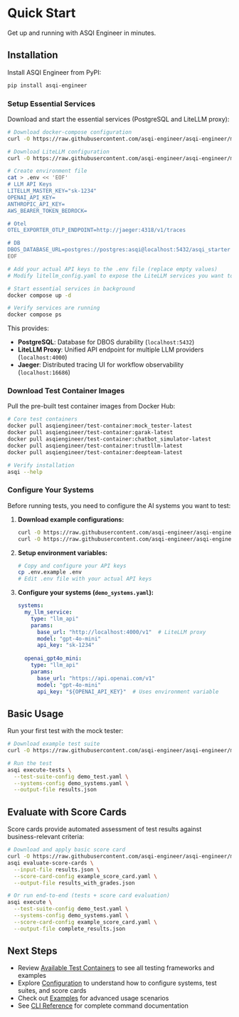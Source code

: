 # Quick Start

Get up and running with ASQI Engineer in minutes.

## Installation

Install ASQI Engineer from PyPI:

```bash
pip install asqi-engineer
```

### Setup Essential Services

Download and start the essential services (PostgreSQL and LiteLLM proxy):

```bash
# Download docker-compose configuration
curl -O https://raw.githubusercontent.com/asqi-engineer/asqi-engineer/main/docker-compose.yaml

# Download LiteLLM configuration
curl -O https://raw.githubusercontent.com/asqi-engineer/asqi-engineer/main/litellm_config.yaml

# Create environment file
cat > .env << 'EOF'
# LLM API Keys
LITELLM_MASTER_KEY="sk-1234"
OPENAI_API_KEY=
ANTHROPIC_API_KEY= 
AWS_BEARER_TOKEN_BEDROCK=

# Otel
OTEL_EXPORTER_OTLP_ENDPOINT=http://jaeger:4318/v1/traces

# DB
DBOS_DATABASE_URL=postgres://postgres:asqi@localhost:5432/asqi_starter
EOF

# Add your actual API keys to the .env file (replace empty values)
# Modify litellm_config.yaml to expose the LiteLLM services you want to use

# Start essential services in background
docker compose up -d

# Verify services are running
docker compose ps
```

This provides:
- **PostgreSQL**: Database for DBOS durability (`localhost:5432`)
- **LiteLLM Proxy**: Unified API endpoint for multiple LLM providers (`localhost:4000`)
- **Jaeger**: Distributed tracing UI for workflow observability (`localhost:16686`)

### Download Test Container Images

Pull the pre-built test container images from Docker Hub:

```bash
# Core test containers
docker pull asqiengineer/test-container:mock_tester-latest
docker pull asqiengineer/test-container:garak-latest
docker pull asqiengineer/test-container:chatbot_simulator-latest
docker pull asqiengineer/test-container:trustllm-latest
docker pull asqiengineer/test-container:deepteam-latest

# Verify installation
asqi --help
```

### Configure Your Systems

Before running tests, you need to configure the AI systems you want to test:

1. **Download example configurations:**
   ```bash
   curl -O https://raw.githubusercontent.com/asqi-engineer/asqi-engineer/main/config/systems/demo_systems.yaml
   curl -O https://raw.githubusercontent.com/asqi-engineer/asqi-engineer/main/.env.example
   ```

2. **Setup environment variables:**
   ```bash
   # Copy and configure your API keys
   cp .env.example .env
   # Edit .env file with your actual API keys
   ```

3. **Configure your systems (`demo_systems.yaml`):**
   ```yaml
   systems:
     my_llm_service:
       type: "llm_api"
       params:
         base_url: "http://localhost:4000/v1"  # LiteLLM proxy
         model: "gpt-4o-mini"
         api_key: "sk-1234"
     
     openai_gpt4o_mini:
       type: "llm_api"
       params:
         base_url: "https://api.openai.com/v1"
         model: "gpt-4o-mini"
         api_key: "${OPENAI_API_KEY}"  # Uses environment variable
   ```

## Basic Usage

Run your first test with the mock tester:

```bash
# Download example test suite
curl -O https://raw.githubusercontent.com/asqi-engineer/asqi-engineer/main/config/suites/demo_test.yaml

# Run the test
asqi execute-tests \
  --test-suite-config demo_test.yaml \
  --systems-config demo_systems.yaml \
  --output-file results.json
```

## Evaluate with Score Cards

Score cards provide automated assessment of test results against business-relevant criteria:

```bash
# Download and apply basic score card
curl -O https://raw.githubusercontent.com/asqi-engineer/asqi-engineer/main/config/score_cards/example_score_card.yaml
asqi evaluate-score-cards \
  --input-file results.json \
  --score-card-config example_score_card.yaml \
  --output-file results_with_grades.json

# Or run end-to-end (tests + score card evaluation)
asqi execute \
  --test-suite-config demo_test.yaml \
  --systems-config demo_systems.yaml \
  --score-card-config example_score_card.yaml \
  --output-file complete_results.json
```

## Next Steps

- Review [Available Test Containers](test-containers.md) to see all testing frameworks and examples
- Explore [Configuration](configuration.md) to understand how to configure systems, test suites, and score cards
- Check out [Examples](examples.md) for advanced usage scenarios
- See [CLI Reference](cli.rst) for complete command documentation